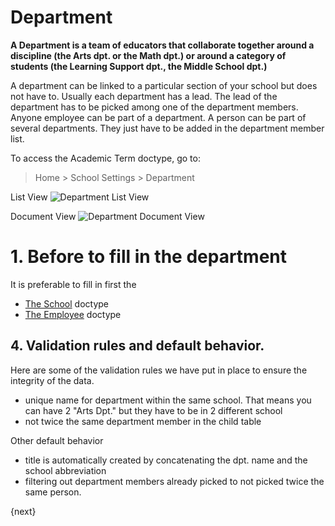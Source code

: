 <!-- add-breadcrumbs -->
# Department

**A Department is a team of educators that collaborate together around a discipline (the Arts dpt. or the Math dpt.) or around a category of students (the Learning Support dpt., the Middle School dpt.)**

A department can be linked to a particular section of your school but does not have to.  Usually each department has a lead.  The lead of the department has to be picked among one of the department members.  
Anyone employee can be part of a department. A person can be part of several departments.  They just have to be added in the department member list.

To access the Academic Term doctype, go to:

> Home > School Settings > Department  

List View
![Department List View](/docs/assets/img/school-settings/department-listview.png)

Document View
![Department Document View](/docs/assets/img/school-settings/department-docview.png)


# 1. Before to fill in the department
It is preferable to fill in first the

* [The School](/docs/user/manual/en/education-settings/01_school) doctype
* [The Employee](/docs/user/manual/en/hr/01_employee.md) doctype


## 4. Validation rules and default behavior.
Here are some of the validation rules we have put in place to ensure the integrity of the data.

* unique name for department within the same school.  That means you can have 2 "Arts Dpt." but they have to be in 2 different school
* not twice the same department member in the child table

Other default behavior

* title is automatically created by concatenating the dpt. name and the school abbreviation
* filtering out department members already picked to not picked twice the same person.




{next}
